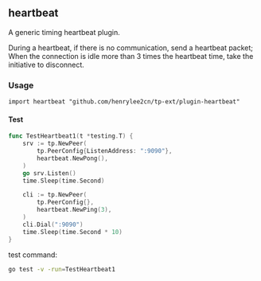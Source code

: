 ## heartbeat

A generic timing heartbeat plugin.

During a heartbeat, if there is no communication, send a heartbeat packet;
When the connection is idle more than 3 times the heartbeat time, take the initiative to disconnect.

### Usage

`import heartbeat "github.com/henrylee2cn/tp-ext/plugin-heartbeat"`

#### Test

```go
func TestHeartbeat1(t *testing.T) {
	srv := tp.NewPeer(
		tp.PeerConfig{ListenAddress: ":9090"},
		heartbeat.NewPong(),
	)
	go srv.Listen()
	time.Sleep(time.Second)

	cli := tp.NewPeer(
		tp.PeerConfig{},
		heartbeat.NewPing(3),
	)
	cli.Dial(":9090")
	time.Sleep(time.Second * 10)
}
```

test command:

```sh
go test -v -run=TestHeartbeat1
```